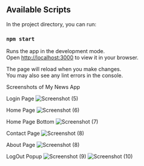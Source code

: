 ## Available Scripts

In the project directory, you can run:

### `npm start`

Runs the app in the development mode.\
Open [http://localhost:3000](http://localhost:3000) to view it in your browser.

The page will reload when you make changes.\
You may also see any lint errors in the console.

Screenshots of My News App

Login Page
![Screenshot (5)](https://user-images.githubusercontent.com/87110945/171850584-d02e73be-7fd4-4f44-b21b-52e6b0d1b49e.png)

Home Page
![Screenshot (6)](https://user-images.githubusercontent.com/87110945/171850606-fb4bbbfc-48ec-454b-984e-ce91cf6fbb2c.png)

Home Page Bottom
![Screenshot (7)](https://user-images.githubusercontent.com/87110945/171850619-357ba557-03f5-447d-8641-80cd0f80048b.png)

Contact Page
![Screenshot (8)](https://user-images.githubusercontent.com/87110945/171850622-2d6c446f-09e4-4cfe-9b07-728bbfe6b872.png)

About Page
![Screenshot (8)](https://user-images.githubusercontent.com/87110945/171850628-11b20820-e281-4858-b806-47d74a0734d0.png)

LogOut Popup
![Screenshot (9)](https://user-images.githubusercontent.com/87110945/171850641-753cab9c-7b86-4e83-a801-5e1d1be92b38.png)
![Screenshot (10)](https://user-images.githubusercontent.com/87110945/171850651-acc2f148-16a9-463a-bfcc-bf967a0f6b7a.png)
